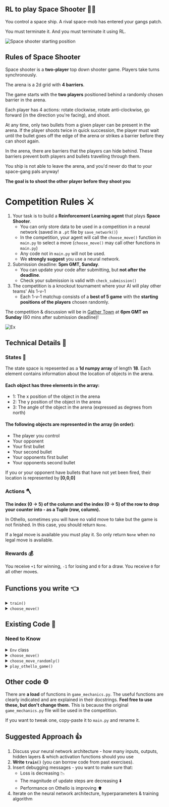## RL to play Space Shooter :gun::rocket:

You control a space ship. A rival space-mob has entered your gangs patch.

You must terminate it. And you must terminate it using RL.

![Space shooter starting position](space-shooter.png)

## Rules of Space Shooter

Space shooter is a **two-player** top down shooter game. Players take turns synchronously.

The arena is a 2d grid with **4 barriers**.

The game starts with the **two players** positioned behind a randomly chosen barrier in the arena.

Each player has 4 actions: rotate clockwise, rotate anti-clockwise, go forward (in the direction you're facing), and shoot.

At any time, only two bullets from a given player can be present in the arena. If the player shoots twice in quick succession, the player must wait until the bullet goes off the edge of the arena or strikes a barrier before they can shoot again.

In the arena, there are barriers that the players can hide behind. These barriers prevent both players and bullets travelling through them.

You ship is not able to leave the arena, and you'd never do that to your space-gang pals anyway!

**The goal is to shoot the other player before they shoot you**

# Competition Rules :crossed_swords:

1. Your task is to build a **Reinforcement Learning agent** that plays **Space Shooter**.
   - You can only store data to be used in a competition in a neural network (saved in a `.pt` file by `save_network()`)
   - In the competition, your agent will call the `choose_move()` function in `main.py` to select a move (`choose_move()` may call other functions in `main.py`)
   - Any code not in `main.py` will not be used.
   - We **strongly suggest** you use a neural network.
2. Submission deadline: **5pm GMT, Sunday**.
   - You can update your code after submitting, but **not after the deadline**.
   - Check your submission is valid with `check_submission()`
3. The competition is a knockout tournament where your AI will play other teams' AIs 1-v-1
   - Each 1-v-1 matchup consists of a **best of 5 game** with the **starting positions of the players** chosen randomly.

The competition & discussion will be in [Gather Town](https://app.gather.town/app/nJwquzJjD4TLKcTy/Delta%20Academy) at **6pm GMT on Sunday** (60 mins after submission deadline)!

![Ex](.images/tournament_tree.png)

## Technical Details :hammer:

### States :space_invader:

The state space is repesented as a **1d numpy array** of length **18**. Each element contains information about the location of objects in the arena.

#### Each object has three elements in the array:

- 1: The x position of the object in the arena
- 2: The y position of the object in the arena
- 3: The angle of the object in the arena (expressed as degrees from north)

#### The following objects are represented in the array (in order):

- The player you control
- Your opponent
- Your first bullet
- Your second bullet
- Your opponents first bullet
- Your opponents second bullet

If you or your opponent have bullets that have not yet been fired, their location is represented by **[0,0,0]**

### Actions :axe:

**The index (0 -> 5) of the column and the index (0 -> 5) of the row to drop your counter into - as a Tuple (row, column).**

In Othello, sometimes you will have no valid move to take but the game is not finished. In this case, you should return `None`.

If a legal move is available you must play it. So only return `None` when no legal move is available.

### Rewards :moneybag:

You receive `+1` for winning, `-1` for losing and `0` for a draw. You receive `0` for all other moves.

## Functions you write :point_left:

<details>
<summary><code style="white-space:nowrap;">  train()</code></summary>
Write this to train your network from experience in the environment.
<br />
<br />
Return the trained network so it can be saved.
</details>
<details>
<summary><code style="white-space:nowrap;">  choose_move()</code></summary>
This acts greedily given the state and network.

In the competition, the choose_move() function is called to make your next move. Takes the state as input and outputs an action.

Also has a verbose mode, which when set to True prints to console the legal moves. Useful for debugging.

</details>

## Existing Code :pray:

### Need to Know

<details>
<summary><code style="white-space:nowrap;">  Env</code> class</summary>
The environment class controls the game and runs the opponent. It should be used for training your agent.
<br />
<br />
See example usage in <code style="white-space:nowrap;">play_othello_game()</code>.
<br />
<br />
The opponent's <code style="white-space:nowrap;">choose_move</code> function is input at initialisation (when <code style="white-space:nowrap;">Env(opponent_choose_move)</code> is called). The first player is chosen at random when <code style="white-space:nowrap;">Env.reset()</code> is called. Every time you call <code style="white-space:nowrap;">Env.step()</code>, 2 moves are taken - yours and then your opponent's. Your opponent sees a 'flipped' version of the board, where his pieces are shown as <code style="white-space:nowrap;">1</code>'s and yours are shown as <code style="white-space:nowrap;">-1</code>'s.
    <br />
    <br />
    Both <code style="white-space:nowrap;">  Env.step()</code> and <code style="white-space:nowrap;">  Env.reset()</code> have <code style="white-space:nowrap;">  verbose</code> arguments which print debugging info to console when set to <code style="white-space:nowrap;">True</code>. Verbose visualises the ongoing progress of the game in the console. Player1's tiles (you) are represented as an X. Your opponents tiles are represented as O.
</details>

<details>
<summary><code style="white-space:nowrap;">  choose_move()</code></summary>
This acts greedily given the state and value network.
<br />
<br />
In the competition, the <code style="white-space:nowrap;">choose_move()</code> function is called to make your next move. Takes the state as input and outputs an action.
<br />
<br />
Also has a <code style="white-space:nowrap;">verbose</code> mode, which when set to <code style="white-space:nowrap;">True</code> prints to console the possible actions, their corresponding features if taken and the values of those feature vectors. Useful for debugging.
</details>

<details>
<summary><code style="white-space:nowrap;">  choose_move_randomly()</code></summary>
Like above, but randomly picks from available legal moves.
<br />
<br />
Takes the state as input and outputs an action.
</details>

<details>
<summary><code style="white-space:nowrap;">  play_othello_game()</code></summary>
Plays 1 game of Othello, which can be visualsed in the console (if <code style="white-space:nowrap;">verbose=True</code>) . Outputs the return for your agent.
<br />
<br />
Inputs:

<code style="white-space:nowrap;">your_choose_move</code>: Function that takes the state and outputs the action for your agent.

<code style="white-space:nowrap;">opponent_choose_move</code>: Function that takes the state and outputs the action for the opponent.

<code style="white-space:nowrap;">game_speed_multiplier</code>: controls the gameplay speed. High numbers mean fast games, low numbers mean slow games.

<code style="white-space:nowrap;">verbose</code>: whether to print to console each move and the corresponding board states.

</details>

## Other code :gear:

There are **a load** of functions in `game_mechanics.py`. The useful functions are clearly indicated and are explained in their docstrings. **Feel free to use these, but don't change them.** This is because the original `game_mechanics.py` file will be used in the competition.

If you want to tweak one, copy-paste it to `main.py` and rename it.

## Suggested Approach :+1:

1. Discuss your neural network architecture - how many inputs, outputs, hidden layers & which activation functions should you use
2. **Write `train()`** (you can borrow code from past exercises).
3. Insert debugging messages - you want to make sure that:
   - Loss is decreasing :chart_with_downwards_trend:
   - The magnitude of update steps are decreasing :arrow_down:
   - Performance on Othello is improving :arrow_up:
4. Iterate on the neural network architecture, hyperparameters & training algorithm
